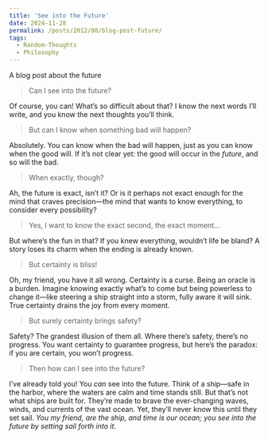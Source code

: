 ```yaml
---
title: 'See into the Future'
date: 2024-11-28
permalink: /posts/2012/08/blog-post-future/
tags:
  - Random-Thoughts
  - Philosophy
---
```

A blog post about the future

> Can I see into the future?  

Of course, you can! What’s so difficult about that? I know the next words I’ll write, and you know the next thoughts you’ll think.  

> But can I know when something bad will happen?  

Absolutely. You can know when the bad will happen, just as you can know when the good will. If it’s not clear yet: the good will occur in the *future*, and so will the bad.  

> When exactly, though?  

Ah, the future is exact, isn’t it? Or is it perhaps not exact enough for the mind that craves precision—the mind that wants to know everything, to consider every possibility?  

> Yes, I want to know the exact second, the exact moment...  

But where’s the fun in that? If you knew everything, wouldn’t life be bland? A story loses its charm when the ending is already known.  

> But certainty is bliss!  

Oh, my friend, you have it all wrong. Certainty is a curse. Being an oracle is a burden. Imagine knowing exactly what’s to come but being powerless to change it—like steering a ship straight into a storm, fully aware it will sink. True certainty drains the joy from every moment.  

> But surely certainty brings safety?  

Safety? The grandest illusion of them all. Where there’s safety, there’s no progress. You want certainty to guarantee progress, but here’s the paradox: if you are certain, you won’t progress.  

> Then how can I see into the future?  

I’ve already told you! You *can* see into the future. Think of a ship—safe in the harbor, where the waters are calm and time stands still. But that’s not what ships are built for. They’re made to brave the ever-changing waves, winds, and currents of the vast ocean. Yet, they’ll never know this until they set sail. *You my friend, are the ship, and time is our ocean; you see into the future by setting sail forth into it.*  
